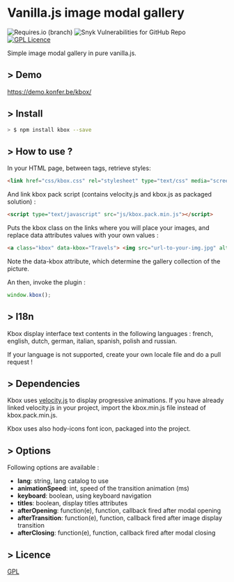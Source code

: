 # Vanilla.js image modal gallery

![Requires.io (branch)](https://img.shields.io/requires/github/konfer-be/kbox/master)
![Snyk Vulnerabilities for GitHub Repo](https://img.shields.io/snyk/vulnerabilities/github/konfer-be/kbox)
[![GPL Licence](https://badges.frapsoft.com/os/gpl/gpl.svg?v=103)](https://opensource.org/licenses/gpl-license.php)

Simple image modal gallery in pure vanilla.js.
        
## > Demo

https://demo.konfer.be/kbox/

## > Install

``` bash
> $ npm install kbox --save
```

## > How to use ?

In your HTML page, between <head> tags, retrieve styles:

``` html 
<link href="css/kbox.css" rel="stylesheet" type="text/css" media="screen" />
```

And link kbox pack script (contains velocity.js and kbox.js as packaged solution) :

``` html 
<script type="text/javascript" src="js/kbox.pack.min.js"></script>
```

Puts the kbox class on the links where you will place your images, and replace data attributes values with your own values :

``` html 
<a class="kbox" data-kbox="Travels"> <img src="url-to-your-img.jpg" alt="" /> <a>
```

Note the data-kbox attribute, which determine the gallery collection of the picture.
 
An then, invoke the plugin :

``` javascript
window.kbox();
```

## > I18n

Kbox display interface text contents in the following languages : french, english, dutch, german, italian, spanish, polish and russian. 

If your language is not supported, create your own locale file and do a pull request !
    
## > Dependencies 

Kbox uses [velocity.js](http://velocityjs.org/) to display progressive animations. If you have already linked velocity.js in your project, import the kbox.min.js file instead of kbox.pack.min.js. 

Kbox uses also hody-icons font icon, packaged into the project.

## > Options

Following options are available :

* **lang**: string, lang catalog to use
* **animationSpeed**: int, speed of the transition animation (ms)
* **keyboard**: boolean, using keyboard navigation
* **titles**: boolean, display titles attributes
* **afterOpening**: function(e), function, callback fired after modal opening
* **afterTransition**: function(e), function, callback fired after image display transition
* **afterClosing**: function(e), function, callback fired after modal closing

## > Licence

[GPL](https://opensource.org/licenses/gpl-license.php)
